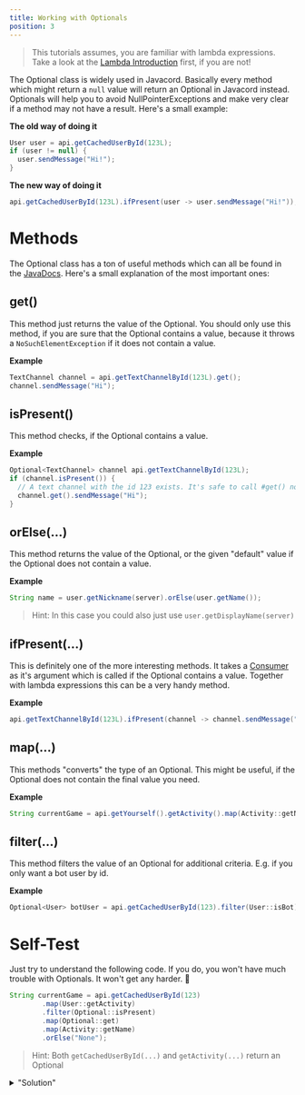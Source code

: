 ```yaml
---
title: Working with Optionals
position: 3
---
```


> This tutorials assumes, you are familiar with lambda expressions. Take a look at the [Lambda Introduction](/wiki/essential-knowledge/lambda-introduction) first, if you are not!

The Optional class is widely used in Javacord. Basically every method which might return a `null` value will return an Optional in Javacord instead. Optionals will help you to avoid NullPointerExceptions and make very clear if a method may not have a result. Here's a small example:

**The old way of doing it**
```java
User user = api.getCachedUserById(123L);
if (user != null) {
  user.sendMessage("Hi!");
}
```
**The new way of doing it**
```java
api.getCachedUserById(123L).ifPresent(user -> user.sendMessage("Hi!"));
```

# Methods
The Optional class has a ton of useful methods which can all be found in the [JavaDocs](https://docs.oracle.com/javase/8/docs/api/java/util/Optional.html). Here's a small explanation of the most important ones:
## get()
This method just returns the value of the Optional. You should only use this method, if you are sure that the Optional contains a value, because it throws a `NoSuchElementException` if it does not contain a value.

**Example**
```java
TextChannel channel = api.getTextChannelById(123L).get();
channel.sendMessage("Hi");
```

## isPresent()
This method checks, if the Optional contains a value.

**Example**
```java
Optional<TextChannel> channel api.getTextChannelById(123L);
if (channel.isPresent()) {
  // A text channel with the id 123 exists. It's safe to call #get() now
  channel.get().sendMessage("Hi");
}
```

## orElse(...)
This method returns the value of the Optional, or the given "default" value if the Optional does not contain a value.

**Example**
```java
String name = user.getNickname(server).orElse(user.getName());
```
> Hint: In this case you could also just use `user.getDisplayName(server)`

## ifPresent(...)
This is definitely one of the more interesting methods. It takes a [Consumer](https://docs.oracle.com/javase/8/docs/api/java/util/function/Consumer.html) as it's argument which is called if the Optional contains a value. Together with lambda expressions this can be a very handy method.

**Example**
```java
api.getTextChannelById(123L).ifPresent(channel -> channel.sendMessage("Hi!"));
```

## map(...)
This methods "converts" the type of an Optional. This might be useful, if the Optional does not contain the final value you need.

**Example**
```java
String currentGame = api.getYourself().getActivity().map(Activity::getName).orElse("None");
```

## filter(...)
This method filters the value of an Optional for additional criteria. E.g. if you only want a bot user by id.

**Example**
```java
Optional<User> botUser = api.getCachedUserById(123).filter(User::isBot);
```

# Self-Test
Just try to understand the following code. If you do, you won't have much trouble with Optionals. It won't get any harder. 🙂
```java
String currentGame = api.getCachedUserById(123)
        .map(User::getActivity)
        .filter(Optional::isPresent)
        .map(Optional::get)
        .map(Activity::getName)
        .orElse("None");
```
> Hint: Both `getCachedUserById(...)` and `getActivity(...)` return an Optional
<details>
  <summary>"Solution"</summary>

{% highlight java %}
String currentGame = api.getUserById(123) // Gets an Optional<User>
        .map(User::getGame) // "Converts"/Maps the user to a Optional<Game>. The value is now Optional<Optional<Game>>
        .filter(Optional::isPresent) // Checks if the game exists
        .map(Optional::get) // "Converts"/Maps the Optional<Optional<Game>> to Optional<Game>
        .map(Game::getName) // "Converts"/Maps the game to the name of the game
        .orElse("None"); // If the user does not exist or doesn't play a game, currentGame is "None"
{% endhighlight %}

</details>